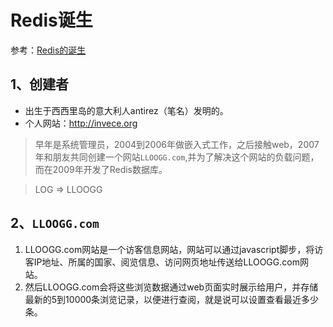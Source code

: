 # Redis诞生
参考：[Redis的诞生](https://blog.csdn.net/chengqiuming/article/details/79113358)


## 1、创建者
- 出生于西西里岛的意大利人antirez（笔名）发明的。
- 个人网站：http://invece.org
> 早年是系统管理员，2004到2006年做嵌入式工作，之后接触web，2007年和朋友共同创建一个网站`LLOOGG.com`,并为了解决这个网站的负载问题，而在2009年开发了Redis数据库。

> LOG => LLOOGG

## 2、`LLOOGG.com`
1. LLOOGG.com网站是一个访客信息网站，网站可以通过javascript脚步，将访客IP地址、所属的国家、阅览信息、访问网页地址传送给LLOOGG.com网站。
2. 然后LLOOGG.com会将这些浏览数据通过web页面实时展示给用户，并存储最新的5到10000条浏览记录，以便进行查阅，就是说可以设置查看最近多少条。


